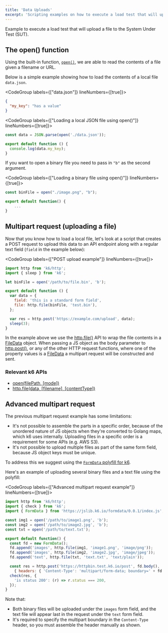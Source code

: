 ```yaml
---
title: 'Data Uploads'
excerpt: 'Scripting examples on how to execute a load test that will upload a file to the System Under Test (SUT).'
---
```


Example to execute a load test that will upload a file to the System Under Test (SUT).

## The open() function

Using the built-in function, [`open()`](/javascript-api/init-context/open-filepath-mode),
we are able to read the contents of a file given a filename or URL.

Below is a simple example showing how to load the contents of a local file `data.json`.

<CodeGroup labels={["data.json"]} lineNumbers={[true]}>

```json
{
  "my_key": "has a value"
}
```

</CodeGroup>

<CodeGroup labels={["Loading a local JSON file using open()"]} lineNumbers={[true]}>

```javascript
const data = JSON.parse(open('./data.json'));

export default function () {
  console.log(data.my_key);
}
```

</CodeGroup>

If you want to open a binary file you need to pass in `"b"` as the second argument.

<CodeGroup labels={["Loading a binary file using open()"]} lineNumbers={[true]}>

```javascript
const binFile = open("./image.png", "b");

export default function() {
    ...
}
```

</CodeGroup>

## Multipart request (uploading a file)

Now that you know how to load a local file, let's look at a script that creates a POST request
to upload this data to an API endpoint along with a regular text field (`field` in the example
below):

<CodeGroup labels={["POST upload example"]} lineNumbers={[true]}>

```javascript
import http from 'k6/http';
import { sleep } from 'k6';

let binFile = open('/path/to/file.bin', 'b');

export default function () {
  var data = {
    field: 'this is a standard form field',
    file: http.file(binFile, 'test.bin'),
  };

  var res = http.post('https://example.com/upload', data);
  sleep(3);
}
```

</CodeGroup>

In the example above we use the [http.file()](/javascript-api/k6-http/file-data-filename-contenttype)
API to wrap the file contents in a [FileData](/javascript-api/k6-http/filedata) object.
When passing a JS object as the body parameter to [http.post()](/javascript-api/k6-http/post-url-body-params),
or any of the other HTTP request functions, where one of the property values is a
[FileData](/javascript-api/k6-http/filedata) a multipart request will be constructed
and sent.

### Relevant k6 APIs

- [open(filePath, [mode])](/javascript-api/init-context/open-filepath-mode)
- [http.file(data, [filename], [contentType])](/javascript-api/k6-http/file-data-filename-contenttype)


## Advanced multipart request

The previous multipart request example has some limitations:

- It's not possible to assemble the parts in a specific order, because of the
  unordered nature of JS objects when they're converted to Golang maps, which k6 uses internally.
  Uploading files in a specific order is a requirement for some APIs (e.g. AWS S3).
- It's not possible to upload multiple files as part of the same form field, because
  JS object keys must be unique.

To address this we suggest using the [`FormData` polyfill for k6](https://jslib.k6.io/formdata/0.0.1/index.js).

Here's an example of uploading several binary files and a text file using the polyfill:

<CodeGroup labels={["Advanced multipart request example"]} lineNumbers={[true]}>

```javascript
import http from 'k6/http';
import { check } from 'k6';
import { FormData } from 'https://jslib.k6.io/formdata/0.0.1/index.js';

const img1 = open('/path/to/image1.png', 'b');
const img2 = open('/path/to/image2.jpg', 'b');
const txt = open('/path/to/text.txt');

export default function() {
  const fd = new FormData();
  fd.append('images', http.file(img1, 'image1.png', 'image/png'));
  fd.append('images', http.file(img2, 'image2.jpg', 'image/jpeg'));
  fd.append('text', http.file(txt, 'text.txt', 'text/plain'));

  const res = http.post('https://httpbin.test.k6.io/post', fd.body(),
    { headers: { 'Content-Type': 'multipart/form-data; boundary=' + fd.boundary }});
  check(res, {
    'is status 200': (r) => r.status === 200,
  });
}
```

</CodeGroup>

Note that:

- Both binary files will be uploaded under the `images` form field, and the text file
  will appear last in the request under the `text` form field.
- It's required to specify the multipart boundary in the `Content-Type` header,
  so you must assemble the header manually as shown.
